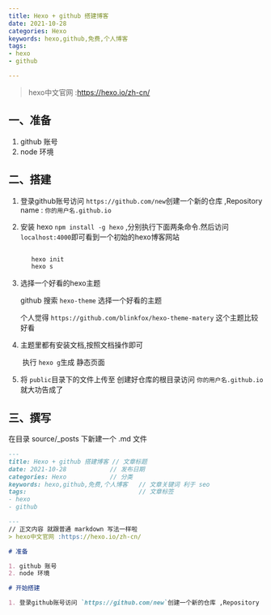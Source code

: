 ```yaml
---
title: Hexo + github 搭建博客
date: 2021-10-28
categories: Hexo
keywords: hexo,github,免费,个人博客
tags:
- hexo
- github

---
```


>hexo中文官网 :https://hexo.io/zh-cn/

## 一、准备

1. github 账号
2. node 环境

## 二、搭建

1. 登录github账号访问 `https://github.com/new`创建一个新的仓库 ,Repository name : `你的用户名.github.io`

2. 安装 hexo `npm install -g hexo` ,分别执行下面两条命令.然后访问```localhost:4000```即可看到一个初始的hexo博客网站
   ```bash
   
      hexo init
      hexo s
   
   ```
3. 选择一个好看的hexo主题

   github 搜索 `hexo-theme` 选择一个好看的主题

   个人觉得 `https://github.com/blinkfox/hexo-theme-matery` 这个主题比较好看

4. 主题里都有安装文档,按照文档操作即可

   ​	执行 `hexo g`生成 静态页面

5. 将 `public`目录下的文件上传至 创建好仓库的根目录访问 `你的用户名.github.io ` 就大功告成了

## 三、撰写
   在目录 source/_posts 下新建一个 .md 文件
```markdown
---
title: Hexo + github 搭建博客 // 文章标题
date: 2021-10-28            // 发布日期
categories: Hexo            // 分类
keywords: hexo,github,免费,个人博客   // 文章关键词 利于 seo
tags:                               // 文章标签
- hexo
- github

---
// 正文内容 就跟普通 markdown 写法一样啦
> hexo中文官网 :https://hexo.io/zh-cn/

# 准备

1. github 账号
2. node 环境

# 开始搭建

1. 登录github账号访问 `https://github.com/new`创建一个新的仓库 ,Repository name : `你的用户名.github.io`

```
   

